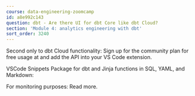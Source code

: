 ```yaml
---
course: data-engineering-zoomcamp
id: a8e992c143
question: dbt - Are there UI for dbt Core like dbt Cloud?
section: 'Module 4: analytics engineering with dbt'
sort_order: 3240
---
```


Second only to dbt Cloud functionality: Sign up for the community plan for free usage at and add the API into your VS Code extension.

VSCode Snippets Package for dbt and Jinja functions in SQL, YAML, and Markdown:

For monitoring purposes: Read more.

